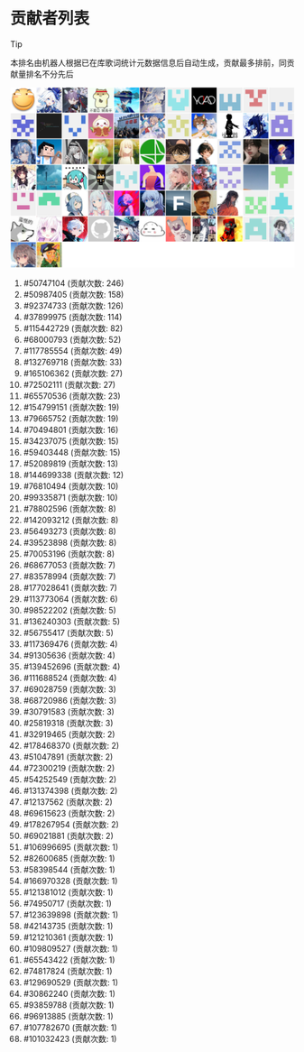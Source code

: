 # 贡献者列表

> [!TIP]
> 本排名由机器人根据已在库歌词统计元数据信息后自动生成，贡献最多排前，同贡献量排名不分先后

![贡献者头像画廊](./CONTRIBUTORS.svg)

1. #50747104 (贡献次数: 246)
2. #50987405 (贡献次数: 158)
3. #92374733 (贡献次数: 126)
4. #37899975 (贡献次数: 114)
5. #115442729 (贡献次数: 82)
6. #68000793 (贡献次数: 52)
7. #117785554 (贡献次数: 49)
8. #132769718 (贡献次数: 33)
9. #165106362 (贡献次数: 27)
10. #72502111 (贡献次数: 27)
11. #65570536 (贡献次数: 23)
12. #154799151 (贡献次数: 19)
13. #79665752 (贡献次数: 19)
14. #70494801 (贡献次数: 16)
15. #34237075 (贡献次数: 15)
16. #59403448 (贡献次数: 15)
17. #52089819 (贡献次数: 13)
18. #144699338 (贡献次数: 12)
19. #76810494 (贡献次数: 10)
20. #99335871 (贡献次数: 10)
21. #78802596 (贡献次数: 8)
22. #142093212 (贡献次数: 8)
23. #56493273 (贡献次数: 8)
24. #39523898 (贡献次数: 8)
25. #70053196 (贡献次数: 8)
26. #68677053 (贡献次数: 7)
27. #83578994 (贡献次数: 7)
28. #177028641 (贡献次数: 7)
29. #113773064 (贡献次数: 6)
30. #98522202 (贡献次数: 5)
31. #136240303 (贡献次数: 5)
32. #56755417 (贡献次数: 5)
33. #117369476 (贡献次数: 4)
34. #91305636 (贡献次数: 4)
35. #139452696 (贡献次数: 4)
36. #111688524 (贡献次数: 4)
37. #69028759 (贡献次数: 3)
38. #68720986 (贡献次数: 3)
39. #30791583 (贡献次数: 3)
40. #25819318 (贡献次数: 3)
41. #32919465 (贡献次数: 2)
42. #178468370 (贡献次数: 2)
43. #51047891 (贡献次数: 2)
44. #72300219 (贡献次数: 2)
45. #54252549 (贡献次数: 2)
46. #131374398 (贡献次数: 2)
47. #12137562 (贡献次数: 2)
48. #69615623 (贡献次数: 2)
49. #178267954 (贡献次数: 2)
50. #69021881 (贡献次数: 2)
51. #106996695 (贡献次数: 1)
52. #82600685 (贡献次数: 1)
53. #58398544 (贡献次数: 1)
54. #166970328 (贡献次数: 1)
55. #121381012 (贡献次数: 1)
56. #74950717 (贡献次数: 1)
57. #123639898 (贡献次数: 1)
58. #42143735 (贡献次数: 1)
59. #121210361 (贡献次数: 1)
60. #109809527 (贡献次数: 1)
61. #65543422 (贡献次数: 1)
62. #74817824 (贡献次数: 1)
63. #129690529 (贡献次数: 1)
64. #30862240 (贡献次数: 1)
65. #93859788 (贡献次数: 1)
66. #96913885 (贡献次数: 1)
67. #107782670 (贡献次数: 1)
68. #101032423 (贡献次数: 1)
